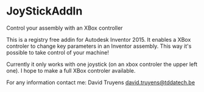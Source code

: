 # JoyStickAddIn
Control your assembly with an XBox controller

This is a registry free addin for Autodesk Inventor 2015. 
It enables a XBox controler to change key parameters in an Inventor assembly. This way it's possible to take control of your machine!

Currently it only works with one joystick (on an xbox controler the upper left one). I hope to make a full XBox controler available.

For any information contact me:
David Truyens
david.truyens@tddatech.be
